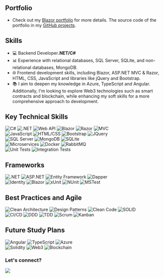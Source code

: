 ## Portfolio
- Check out my [Blazor portfolio](https://dvdalves.github.io/blazor-portfolio/) for more details.
The source code of the portfolio in my [GitHub projects](https://github.com/dvdalves/blazor-portfolio).

## Skills
- 💻 Backend Developer<strong>.NET/C#</strong>
- 📊 Experience with relational databases, SQL Server, SQLite, and non-relational databases, MongoDB.
- 🌐 Frontend development skills, including Blazor, ASP.NET MVC & Razor, HTML, CSS, JavaScript and libraries like jQuery and Bootstrap.
- 📚 I aim to deepen my knowledge in Azure, TypeScript and Angular. Additionally, I'm looking to explore Web3 technologies such as smart contracts and blockchain, while enhancing my soft skills for a more comprehensive approach to development.
&nbsp;
## Key Technical Skills
![C#](https://img.shields.io/badge/-C%23-239120?style=flat-square&logo=c-sharp&logoColor=white)
![.NET](https://img.shields.io/badge/-.NET-512BD4?style=flat-square&logo=.net&logoColor=white)
![Web API](https://img.shields.io/badge/-Web%20API-512BD4?style=flat-square&logo=.net&logoColor=white)
![Blazor](https://img.shields.io/badge/-Blazor-512BD4?style=flat-square&logo=blazor&logoColor=white)
![Razor](https://img.shields.io/badge/-Razor-512BD4?style=flat-square&logo=razor&logoColor=white)
![MVC](https://img.shields.io/badge/-MVC-008080?style=flat-square&logo=.net&logoColor=white)
<br>
![JavaScript](https://img.shields.io/badge/-JavaScript-F7DF1E?style=flat-square&logo=javascript&logoColor=black)
![HTML/CSS](https://img.shields.io/badge/-HTML%2FCSS-E34F26?style=flat-square&logo=html5&logoColor=white)
![Bootstrap](https://img.shields.io/badge/-Bootstrap-563D7C?style=flat-square&logo=bootstrap&logoColor=white)
![JQuery](https://img.shields.io/badge/-JQuery-0769AD?style=flat-square&logo=jquery&logoColor=white)
<br>
![SQL Server](https://img.shields.io/badge/-SQL%20Server-4479A1?style=flat-square&logo=Microsoft%20SQL%20Server&logoColor=white)
![MongoDB](https://img.shields.io/badge/-MongoDB-4DB33D?style=flat-square&logo=mongodb&logoColor=white)
![SQLite](https://img.shields.io/badge/-SQLite-003B57?style=flat-square&logo=sqlite&logoColor=white)
<br>
![Microservices](https://img.shields.io/badge/-Microservices-333333?style=flat-square)
![Docker](https://img.shields.io/badge/-Docker-2496ED?style=flat-square&logo=docker&logoColor=white)
![RabbitMQ](https://img.shields.io/badge/-RabbitMQ-FF6600?style=flat-square&logo=rabbitmq&logoColor=white)
<br>
![Unit Tests](https://img.shields.io/badge/-Unit%20Tests-008080?style=flat-square)
![Integration Tests](https://img.shields.io/badge/-Integration%20Tests-008080?style=flat-square)
&nbsp;
## Frameworks
![.NET](https://img.shields.io/badge/-.NET-512BD4?style=flat-square&logo=.net&logoColor=white)
![ASP.NET](https://img.shields.io/badge/-ASP.NET-512BD4?style=flat-square&logo=.net&logoColor=white)
![Entity Framework](https://img.shields.io/badge/-Entity%20Framework-512BD4?style=flat-square&logo=.net&logoColor=white)
![Dapper](https://img.shields.io/badge/-Dapper-007ACC?style=flat-square&logo=dapper&logoColor=white)
<br>
![Identity](https://img.shields.io/badge/-Identity-512BD4?style=flat-square&logo=.net&logoColor=white)
![Blazor](https://img.shields.io/badge/-Blazor-512BD4?style=flat-square&logo=blazor&logoColor=white)
![xUnit](https://img.shields.io/badge/-xUnit-512BD4?style=flat-square)
![NUnit](https://img.shields.io/badge/-NUnit-512BD4?style=flat-square)
![MSTest](https://img.shields.io/badge/-MSTest-512BD4?style=flat-square)
&nbsp;
## Best Practices and Agile
![Clean Architecture](https://img.shields.io/badge/-Clean%20Architecture-333333?style=flat-square)
![Design Patterns](https://img.shields.io/badge/-Design%20Patterns-333333?style=flat-square)
![Clean Code](https://img.shields.io/badge/-Clean%20Code-008080?style=flat-square)
![SOLID](https://img.shields.io/badge/-SOLID-008080?style=flat-square)
<br>
![CI/CD](https://img.shields.io/badge/-CI/CD-333333?style=flat-square)
![DDD](https://img.shields.io/badge/-DDD-007ACC?style=flat-square)
![TDD](https://img.shields.io/badge/-TDD-008080?style=flat-square)
![Scrum](https://img.shields.io/badge/-Scrum-5849BE?style=flat-square)
![Kanban](https://img.shields.io/badge/-Kanban-008080?style=flat-square)
&nbsp;
## Future Study Plans
![Angular](https://img.shields.io/badge/-Angular-DD0031?style=flat-square&logo=angular&logoColor=white)
![TypeScript](https://img.shields.io/badge/-TypeScript-3178C6?style=flat-square&logo=typescript&logoColor=white)
![Azure](https://img.shields.io/badge/-Azure-0089D6?style=flat-square&logo=microsoft-azure&logoColor=white)
<br>
![Solidity](https://img.shields.io/badge/-Solidity-363636?style=flat-square&logo=solidity&logoColor=white)
![Web3](https://img.shields.io/badge/-Web3-8B57D9?style=flat-square&logo=ethereum&logoColor=white)
![Blockchain](https://img.shields.io/badge/-Blockchain-121D33?style=flat-square&logo=blockchain.com&logoColor=white)
&nbsp;

### Let's connect?
<div>
  <a href="https://www.linkedin.com/in/dvdalves/" target="_blank"><img src="https://img.shields.io/badge/LinkedIn-0077B5?style=for-the-badge&logo=linkedin&logoColor=white"/></a>
</div>
